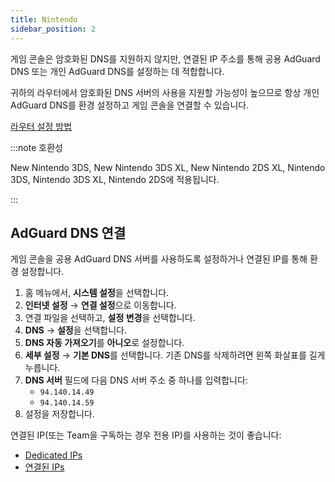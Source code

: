 ```yaml
---
title: Nintendo
sidebar_position: 2
---
```


게임 콘솔은 암호화된 DNS를 지원하지 않지만, 연결된 IP 주소를 통해 공용 AdGuard DNS 또는 개인 AdGuard DNS를 설정하는 데 적합합니다.

귀하의 라우터에서 암호화된 DNS 서버의 사용을 지원할 가능성이 높으므로 항상 개인 AdGuard DNS를 환경 설정하고 게임 콘솔을 연결할 수 있습니다.

[라우터 설정 방법](/private-dns/connect-devices/routers/routers.md)

:::note 호환성

New Nintendo 3DS, New Nintendo 3DS XL, New Nintendo 2DS XL, Nintendo 3DS, Nintendo 3DS XL, Nintendo 2DS에 적용됩니다.

:::

## AdGuard DNS 연결

게임 콘솔을 공용 AdGuard DNS 서버를 사용하도록 설정하거나 연결된 IP를 통해 환경 설정합니다.

1. 홈 메뉴에서, **시스템 설정**을 선택합니다.
2. **인터넷 설정** → **연결 설정**으로 이동합니다.
3. 연결 파일을 선택하고, **설정 변경**을 선택합니다.
4. **DNS** → **설정**을 선택합니다.
5. **DNS 자동 가져오기**를 **아니오**로 설정합니다.
6. **세부 설정** → **기본 DNS**를 선택합니다. 기존 DNS를 삭제하려면 왼쪽 화살표를 길게 누릅니다.
7. **DNS 서버** 필드에 다음 DNS 서버 주소 중 하나를 입력합니다:
   - `94.140.14.49`
   - `94.140.14.59`
8. 설정을 저장합니다.

연결된 IP(또는 Team을 구독하는 경우 전용 IP)를 사용하는 것이 좋습니다:

- [Dedicated IPs](/private-dns/connect-devices/other-options/dedicated-ip.md)
- [연결된 IPs](/private-dns/connect-devices/other-options/linked-ip.md)
